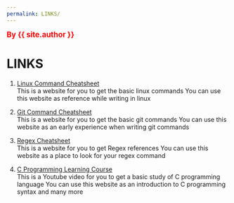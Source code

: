 ```yaml
---
permalink: LINKS/
---
```

<span style="color:red; font-weight:bold; font-size:larger;">By {{ site.author }}</span>

# LINKS

1. [Linux Command Cheatsheet](https://www.pcwdld.com/linux-commands-cheat-sheet)<br>
This is a website for you to get the basic linux commands
You can use this website as reference while writing in linux

2. [Git Command Cheatsheet](https://education.github.com/git-cheat-sheet-education.pdf)<br>
This is a website for you to get the basic git commands
You can use this website as an early experience when writing git commands

3. [Regex Cheatsheet](https://docs.linuxfoundation.org/v2/security-service/manage-false-positives/regular-expressions-cheat-sheet)<br>
This is a website for you to get Regex references
You can use this website as a place to look for your regex command

4. [C Programming Learning Course](https://www.youtube.com/watch?v=KJgsSFOSQv0)<br>
This is a Youtube video for you to get a basic study of C programming language
You can use this website as an introduction to C programming syntax and many more
